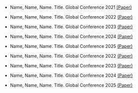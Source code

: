 
- Name, Name, Name. Title. Global Conference 2021 [(Paper)](/)

- Name, Name, Name. Title. Global Conference 2022 [(Paper)](/)

- Name, Name, Name. Title. Global Conference 2023 [(Paper)](/)

- Name, Name, Name. Title. Global Conference 2024 [(Paper)](/)

- Name, Name, Name. Title. Global Conference 2025 [(Paper)](/)

- Name, Name, Name. Title. Global Conference 2022 [(Paper)](/)

- Name, Name, Name. Title. Global Conference 2023 [(Paper)](/)

- Name, Name, Name. Title. Global Conference 2024 [(Paper)](/)

- Name, Name, Name. Title. Global Conference 2025 [(Paper)](/)